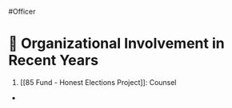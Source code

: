 #Officer 
# 💼 Organizational Involvement in Recent Years

1. [[85 Fund - Honest Elections Project]]: Counsel


-